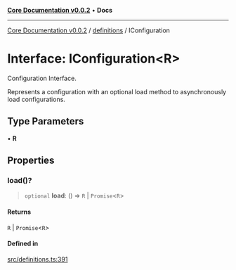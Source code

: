 [**Core Documentation v0.0.2**](../../README.md) • **Docs**

***

[Core Documentation v0.0.2](../../modules.md) / [definitions](../README.md) / IConfiguration

# Interface: IConfiguration\<R\>

Configuration Interface.

Represents a configuration with an optional load method to asynchronously load configurations.

## Type Parameters

• **R**

## Properties

### load()?

> `optional` **load**: () => `R` \| `Promise`\<`R`\>

#### Returns

`R` \| `Promise`\<`R`\>

#### Defined in

[src/definitions.ts:391](https://github.com/stonemjs/core/blob/dd7eaec566465ef84c36b87b824f8ea9ab76e8fa/src/definitions.ts#L391)
